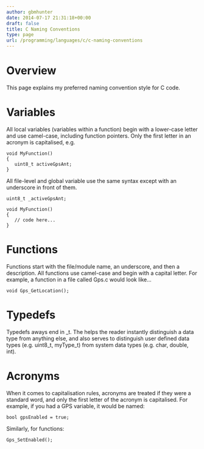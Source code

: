 ```yaml
---
author: gbmhunter
date: 2014-07-17 21:31:18+00:00
draft: false
title: C Naming Conventions
type: page
url: /programming/languages/c/c-naming-conventions
---
```


# Overview




This page explains my preferred naming convention style for C code.




# Variables




All local variables (variables within a function) begin with a lower-case letter and use camel-case, including function pointers. Only the first letter in an acronym is capitalised, e.g.



    
    void MyFunction()
    {
       uint8_t activeGpsAnt;
    }
    




All file-level and global variable use the same syntax except with an underscore in front of them.



    
    uint8_t _activeGpsAnt;
    
    void MyFunction()
    {
       // code here...
    }
    




# Functions




Functions start with the file/module name, an underscore, and then a description. All functions use camel-case and begin with a capital letter. For example, a function in a file called Gps.c would look like...



    
    void Gps_GetLocation();
    




# Typedefs




Typedefs aways end in _t. The helps the reader instantly distinguish a data type from anything else, and also serves to distinguish user defined data types (e.g. uint8_t, myType_t) from system data types (e.g. char, double, int).




# Acronyms




When it comes to capitalisation rules, acronyms are treated if they were a standard word, and only the first letter of the acronym is capitalised. For example, if you had a GPS variable, it would be named:



    
    bool gpsEnabled = true;




Similarly, for functions:



    
    Gps_SetEnabled();




